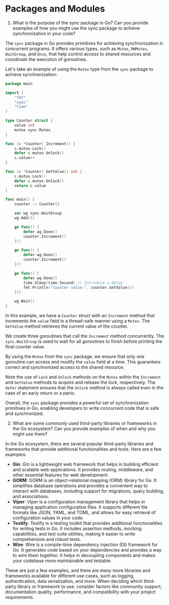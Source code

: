 # Packages and Modules

1. What is the purpose of the sync package in Go? Can you provide examples of how you might use the sync package to achieve synchronization in your code?

The `sync` package in Go provides primitives for achieving synchronization in concurrent programs. It offers various types, such as `Mutex`, `RWMutex`, `WaitGroup`, and `Once`, that help control access to shared resources and coordinate the execution of goroutines.

Let's take an example of using the `Mutex` type from the `sync` package to achieve synchronization:

```go
package main

import (
	"fmt"
	"sync"
	"time"
)

type Counter struct {
	value int
	mutex sync.Mutex
}

func (c *Counter) Increment() {
	c.mutex.Lock()
	defer c.mutex.Unlock()
	c.value++
}

func (c *Counter) GetValue() int {
	c.mutex.Lock()
	defer c.mutex.Unlock()
	return c.value
}

func main() {
	counter := Counter{}

	var wg sync.WaitGroup
	wg.Add(3)

	go func() {
		defer wg.Done()
		counter.Increment()
	}()

	go func() {
		defer wg.Done()
		counter.Increment()
	}()

	go func() {
		defer wg.Done()
		time.Sleep(time.Second) // Introduce a delay
		fmt.Println("Counter value:", counter.GetValue())
	}()

	wg.Wait()
}
```

In this example, we have a `Counter` struct with an `Increment` method that increments the `value` field in a thread-safe manner using a `Mutex`. The `GetValue` method retrieves the current value of the counter.

We create three goroutines that call the `Increment` method concurrently. The `sync.WaitGroup` is used to wait for all goroutines to finish before printing the final counter value.

By using the `Mutex` from the `sync` package, we ensure that only one goroutine can access and modify the `value` field at a time. This guarantees correct and synchronized access to the shared resource.

Note the use of `Lock` and `Unlock` methods on the `Mutex` within the `Increment` and `GetValue` methods to acquire and release the lock, respectively. The `defer` statement ensures that the `Unlock` method is always called even in the case of an early return or a panic.

Overall, the `sync` package provides a powerful set of synchronization primitives in Go, enabling developers to write concurrent code that is safe and synchronized.

2. What are some commonly used third-party libraries or frameworks in the Go ecosystem? Can you provide examples of when and why you might use them?

In the Go ecosystem, there are several popular third-party libraries and frameworks that provide additional functionalities and tools. Here are a few examples:

* **Gin**: Gin is a lightweight web framework that helps in building efficient and scalable web applications. It provides routing, middleware, and other essential features for web development.
* **GORM**: GORM is an object-relational mapping (ORM) library for Go. It simplifies database operations and provides a convenient way to interact with databases, including support for migrations, query building, and associations.
* **Viper**: Viper is a configuration management library that helps in managing application configuration files. It supports different file formats like JSON, YAML, and TOML, and allows for easy retrieval of configuration values in your code.
* **Testify**: Testify is a testing toolkit that provides additional functionalities for writing tests in Go. It includes assertion methods, mocking capabilities, and test suite utilities, making it easier to write comprehensive and robust tests.
* **Wire**: Wire is a compile-time dependency injection (DI) framework for Go. It generates code based on your dependencies and provides a way to wire them together. It helps in decoupling components and makes your codebase more maintainable and testable.

These are just a few examples, and there are many more libraries and frameworks available for different use cases, such as logging, authentication, data serialization, and more. When deciding which third-party library or framework to use, consider factors like community support, documentation quality, performance, and compatibility with your project requirements.
